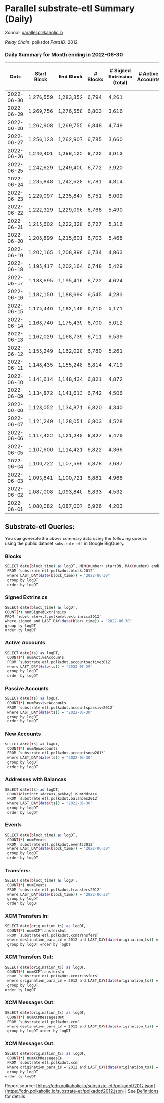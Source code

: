 # Parallel substrate-etl Summary (Daily)

_Source_: [parallel.polkaholic.io](https://parallel.polkaholic.io)

*Relay Chain*: polkadot
*Para ID*: 2012



### Daily Summary for Month ending in 2022-06-30


| Date | Start Block | End Block | # Blocks | # Signed Extrinsics (total) | # Active Accounts | # Passive | # New | # Addresses with Balances | # Events | # Transfers | # XCM Transfers In | # XCM Transfers Out | # XCM In | # XCM Out | Issues | 
| ---- | ----------- | --------- | -------- | --------------------------- | ----------------- | --------- | ----- | ------------------------- | -------- | ----------- | ------------------ | ------------------- | -------- | --------- | ------ |
| 2022-06-30 | 1,276,559 | 1,283,352 | 6,794 | 4,261 |  |  |  | 39,211 | 46,810 | 8,327 ($548,760.19) | 73 ($118,489.16) | 43 ($116,259.12) |  |  |  |
| 2022-06-29 | 1,269,756 | 1,276,558 | 6,803 | 3,616 |  |  |  | 39,188 | 43,965 | 8,257 ($1,081,504.41) | 67 ($101,738.68) | 39 ($43,419.67) |  |  |  |
| 2022-06-28 | 1,262,908 | 1,269,755 | 6,848 | 4,749 |  |  |  | 39,169 | 49,667 | 8,982 ($364,573.60) | 74 ($87,377.03) | 53 ($203,965.48) |  |  |  |
| 2022-06-27 | 1,256,123 | 1,262,907 | 6,785 | 3,660 |  |  |  | 39,156 | 44,488 | 8,384 ($285,925.03) | 71 ($33,958.81) | 48 ($211,192.34) |  |  |  |
| 2022-06-26 | 1,249,401 | 1,256,122 | 6,722 | 3,913 |  |  |  | 39,140 | 46,816 | 8,648 ($478,621.37) | 78 ($182,845.07) | 47 ($176,049.64) |  |  |  |
| 2022-06-25 | 1,242,629 | 1,249,400 | 6,772 | 3,920 |  |  |  | 39,119 | 46,045 | 8,466 ($1,561,598.43) | 69 ($145,519.79) | 40 ($80,666.26) |  |  |  |
| 2022-06-24 | 1,235,848 | 1,242,628 | 6,781 | 4,814 |  |  |  | 39,106 | 51,993 | 9,523 ($1,138,184.80) | 93 ($147,224.32) | 62 ($119,236.86) |  |  |  |
| 2022-06-23 | 1,229,097 | 1,235,847 | 6,751 | 6,009 |  |  |  | 39,087 | 59,029 | 10,394 ($729,110.77) | 81 ($126,159.67) | 91 ($299,590.72) |  |  |  |
| 2022-06-22 | 1,222,329 | 1,229,096 | 6,768 | 5,490 |  |  |  | 39,062 | 56,620 | 10,101 ($4,410,202.91) | 119 ($1,660,997.93) | 59 ($125,550.97) |  |  |  |
| 2022-06-21 | 1,215,602 | 1,222,328 | 6,727 | 5,316 |  |  |  | 39,022 | 55,389 | 9,594 ($1,014,064.34) | 84 ($42,888.71) | 66 ($157,926.50) |  |  |  |
| 2022-06-20 | 1,208,899 | 1,215,601 | 6,703 | 5,468 |  |  |  | 39,003 | 56,867 | 9,978 ($2,087,211.31) | 85 ($272,940.10) | 64 ($237,864.20) |  |  |  |
| 2022-06-19 | 1,202,165 | 1,208,898 | 6,734 | 4,863 |  |  |  | 38,991 | 51,974 | 9,417 ($9,039,930.89) | 81 ($31,138.05) | 40 ($100,596.62) |  |  |  |
| 2022-06-18 | 1,195,417 | 1,202,164 | 6,748 | 5,429 |  |  |  | 38,968 | 55,559 | 9,592 ($722,528.22) | 129 ($244,345.87) | 55 ($124,391.08) |  |  |  |
| 2022-06-17 | 1,188,695 | 1,195,416 | 6,722 | 4,624 |  |  |  | 38,938 | 50,261 | 9,193 ($586,969.12) | 106 ($146,304.95) | 30 ($48,705.15) |  |  |  |
| 2022-06-16 | 1,182,150 | 1,188,694 | 6,545 | 4,283 |  |  |  | 38,912 | 48,083 | 8,761 ($300,935.18) | 101 ($79,791.08) | 38 ($58,380.97) |  |  |  |
| 2022-06-15 | 1,175,440 | 1,182,149 | 6,710 | 5,171 |  |  |  | 38,890 | 54,411 | 9,559 ($1,242,896.67) | 105 ($111,800.98) | 37 ($111,533.09) |  |  |  |
| 2022-06-14 | 1,168,740 | 1,175,439 | 6,700 | 5,012 |  |  |  | 38,861 | 55,851 | 9,837 ($497,281.41) | 164 ($220,966.07) | 59 ($120,419.39) |  |  |  |
| 2022-06-13 | 1,162,029 | 1,168,739 | 6,711 | 6,539 |  |  |  | 38,812 | 66,691 | 11,403 ($714,703.75) | 292 ($196,812.60) | 92 ($369,529.63) |  |  |  |
| 2022-06-12 | 1,155,249 | 1,162,028 | 6,780 | 5,261 |  |  |  | 38,737 | 55,816 | 9,792 ($686,840.33) | 184 ($162,779.85) | 54 ($175,431.09) |  |  |  |
| 2022-06-11 | 1,148,435 | 1,155,248 | 6,814 | 4,719 |  |  |  | 38,679 | 51,051 | 9,104 ($527,782.78) | 133 ($303,646.57) | 42 ($92,738.62) |  |  |  |
| 2022-06-10 | 1,141,614 | 1,148,434 | 6,821 | 4,872 |  |  |  | 38,644 | 53,033 | 9,193 ($510,032.65) | 153 ($119,959.97) | 56 ($197,984.44) |  |  |  |
| 2022-06-09 | 1,134,872 | 1,141,613 | 6,742 | 4,506 |  |  |  | 38,582 | 49,863 | 8,712 ($559,219.65) | 128 ($352,600.24) | 46 ($399,277.02) |  |  |  |
| 2022-06-08 | 1,128,052 | 1,134,871 | 6,820 | 4,340 |  |  |  | 38,523 | 51,082 | 8,933 ($1,459,373.38) | 109 ($146,186.70) | 38 ($170,525.48) |  |  |  |
| 2022-06-07 | 1,121,249 | 1,128,051 | 6,803 | 4,528 |  |  |  | 38,456 | 51,322 | 9,055 ($612,103.18) | 114 ($207,549.75) | 35 ($237,370.44) |  |  |  |
| 2022-06-06 | 1,114,422 | 1,121,248 | 6,827 | 5,479 |  |  |  | 38,426 | 56,533 | 9,177 ($2,397,253.90) | 98 ($380,370.93) | 39 ($325,343.56) |  |  |  |
| 2022-06-05 | 1,107,600 | 1,114,421 | 6,822 | 4,366 |  |  |  | 38,405 | 48,442 | 8,389 ($328,333.46) | 82 ($320,971.84) | 30 ($36,505.63) |  |  |  |
| 2022-06-04 | 1,100,722 | 1,107,599 | 6,878 | 3,687 |  |  |  | 38,388 | 45,594 | 8,513 ($901,396.86) | 98 ($433,207.43) | 33 ($118,020.67) |  |  |  |
| 2022-06-03 | 1,093,841 | 1,100,721 | 6,881 | 4,968 |  |  |  | 38,363 | 52,489 | 8,991 ($425,239.45) | 99 ($198,607.59) | 29 ($62,555.87) |  |  |  |
| 2022-06-02 | 1,087,008 | 1,093,840 | 6,833 | 4,532 |  |  |  | 38,329 | 50,970 | 8,964 ($1,791,230.58) | 108 ($238,598.15) | 26 ($58,189.06) |  |  |  |
| 2022-06-01 | 1,080,082 | 1,087,007 | 6,926 | 4,203 |  |  |  | 38,301 | 50,850 | 9,115 ($621,974.26) | 104 ($113,088.37) | 27 ($73,485.64) |  |  |  |

## Substrate-etl Queries:
You can generate the above summary data using the following queries using the public dataset `substrate-etl` in Google BigQuery:

### Blocks
```bash
SELECT date(block_time) as logDT, MIN(number) startBN, MAX(number) endBN, COUNT(*) numBlocks 
 FROM `substrate-etl.polkadot.blocks2012`  
 where LAST_DAY(date(block_time)) = "2022-06-30" 
 group by logDT 
 order by logDT
```

### Signed Extrinsics
```bash
SELECT date(block_time) as logDT, 
COUNT(*) numSignedExtrinsics 
FROM `substrate-etl.polkadot.extrinsics2012`  
where signed and LAST_DAY(date(block_time)) = "2022-06-30" 
group by logDT 
order by logDT
```

### Active Accounts
```bash
SELECT date(ts) as logDT, 
 COUNT(*) numActiveAccounts 
 FROM `substrate-etl.polkadot.accountsactive2012` 
 where LAST_DAY(date(ts)) = "2022-06-30" 
 group by logDT 
 order by logDT
```

### Passive Accounts
```bash
SELECT date(ts) as logDT, 
 COUNT(*) numPassiveAccounts 
 FROM `substrate-etl.polkadot.accountspassive2012` 
 where LAST_DAY(date(ts)) = "2022-06-30" 
 group by logDT 
 order by logDT
```

### New Accounts
```bash
SELECT date(ts) as logDT, 
 COUNT(*) numNewAccounts 
 FROM `substrate-etl.polkadot.accountsnew2012` 
 where LAST_DAY(date(ts)) = "2022-06-30" 
 group by logDT
 order by logDT
```

### Addresses with Balances
```bash
SELECT date(ts) as logDT,
 COUNT(distinct address_pubkey) numAddress 
 FROM `substrate-etl.polkadot.balances2012` 
 where LAST_DAY(date(ts)) = "2022-06-30" 
 group by logDT 
 order by logDT
```

### Events
```bash
SELECT date(block_time) as logDT, 
 COUNT(*) numEvents 
 FROM `substrate-etl.polkadot.events2012` 
 where LAST_DAY(date(block_time)) = "2022-06-30" 
 group by logDT 
 order by logDT
```

### Transfers:
```bash
SELECT date(block_time) as logDT, 
 COUNT(*) numEvents 
 FROM `substrate-etl.polkadot.transfers2012` 
 where LAST_DAY(date(block_time)) = "2022-06-30" 
 group by logDT 
 order by logDT
```

### XCM Transfers In:
```bash
SELECT date(origination_ts) as logDT, 
 COUNT(*) numXCMTransfersOut 
 FROM `substrate-etl.polkadot.xcmtransfers` 
 where destination_para_id = 2012 and LAST_DAY(date(origination_ts)) = "2022-06-30" 
 group by logDT order by logDT
```

### XCM Transfers Out:
```bash
SELECT date(origination_ts) as logDT, 
 COUNT(*) numXCMTransfersIn 
 FROM `substrate-etl.polkadot.xcmtransfers` 
 where origination_para_id = 2012 and LAST_DAY(date(origination_ts)) = "2022-06-30" 
 group by logDT 
order by logDT
```

### XCM Messages Out:
```bash
SELECT date(origination_ts) as logDT, 
 COUNT(*) numXCMMessagesOut 
 FROM `substrate-etl.polkadot.xcm` 
 where destination_para_id = 2012 and LAST_DAY(date(origination_ts)) = "2022-06-30" 
 group by logDT order by logDT
```

### XCM Messages Out:
```bash
SELECT date(origination_ts) as logDT, 
 COUNT(*) numXCMMessagesIn 
 FROM `substrate-etl.polkadot.xcm` 
 where origination_para_id = 2012 and LAST_DAY(date(origination_ts)) = "2022-06-30" 
 group by logDT 
order by logDT
```


Report source: [https://cdn.polkaholic.io/substrate-etl/polkadot/2012.json](https://cdn.polkaholic.io/substrate-etl/polkadot/2012.json) | See [Definitions](/DEFINITIONS.md) for details

